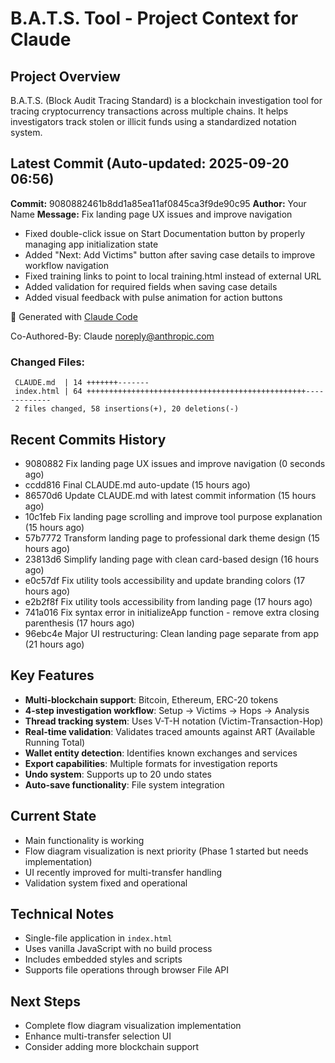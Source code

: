 # B.A.T.S. Tool - Project Context for Claude

## Project Overview
B.A.T.S. (Block Audit Tracing Standard) is a blockchain investigation tool for tracing cryptocurrency transactions across multiple chains. It helps investigators track stolen or illicit funds using a standardized notation system.

## Latest Commit (Auto-updated: 2025-09-20 06:56)

**Commit:** 9080882461b8dd1a85ea11af0845ca3f9de90c95
**Author:** Your Name
**Message:** Fix landing page UX issues and improve navigation

- Fixed double-click issue on Start Documentation button by properly managing app initialization state
- Added "Next: Add Victims" button after saving case details to improve workflow navigation
- Fixed training links to point to local training.html instead of external URL
- Added validation for required fields when saving case details
- Added visual feedback with pulse animation for action buttons

🤖 Generated with [Claude Code](https://claude.ai/code)

Co-Authored-By: Claude <noreply@anthropic.com>

### Changed Files:
```
 CLAUDE.md  | 14 +++++++-------
 index.html | 64 +++++++++++++++++++++++++++++++++++++++++++++++++-------------
 2 files changed, 58 insertions(+), 20 deletions(-)
```

## Recent Commits History

- 9080882 Fix landing page UX issues and improve navigation (0 seconds ago)
- ccdd816 Final CLAUDE.md auto-update (15 hours ago)
- 86570d6 Update CLAUDE.md with latest commit information (15 hours ago)
- 10c1feb Fix landing page scrolling and improve tool purpose explanation (15 hours ago)
- 57b7772 Transform landing page to professional dark theme design (15 hours ago)
- 23813d6 Simplify landing page with clean card-based design (16 hours ago)
- e0c57df Fix utility tools accessibility and update branding colors (17 hours ago)
- e2b2f8f Fix utility tools accessibility from landing page (17 hours ago)
- 741a016 Fix syntax error in initializeApp function - remove extra closing parenthesis (17 hours ago)
- 96ebc4e Major UI restructuring: Clean landing page separate from app (21 hours ago)

## Key Features
- **Multi-blockchain support**: Bitcoin, Ethereum, ERC-20 tokens
- **4-step investigation workflow**: Setup → Victims → Hops → Analysis
- **Thread tracking system**: Uses V-T-H notation (Victim-Transaction-Hop)
- **Real-time validation**: Validates traced amounts against ART (Available Running Total)
- **Wallet entity detection**: Identifies known exchanges and services
- **Export capabilities**: Multiple formats for investigation reports
- **Undo system**: Supports up to 20 undo states
- **Auto-save functionality**: File system integration

## Current State
- Main functionality is working
- Flow diagram visualization is next priority (Phase 1 started but needs implementation)
- UI recently improved for multi-transfer handling
- Validation system fixed and operational

## Technical Notes
- Single-file application in `index.html`
- Uses vanilla JavaScript with no build process
- Includes embedded styles and scripts
- Supports file operations through browser File API

## Next Steps
- Complete flow diagram visualization implementation
- Enhance multi-transfer selection UI
- Consider adding more blockchain support
